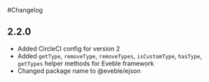 #Changelog

## 2.2.0

- Added CircleCI config for version 2
- Added `getType`, `removeType`, `removeTypes`, `isCustomType`, `hasType`, `getTypes` helper methods for Eveble framework
- Changed package name to @eveble/ejson